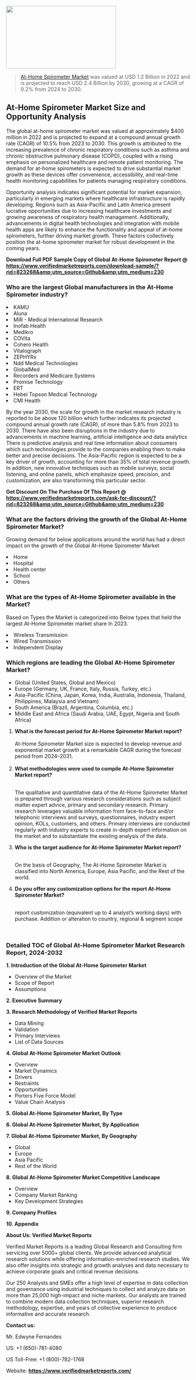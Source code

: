 <img src="https://ffe5etoiles.com/wp-content/uploads/2024/12/MST1-300x171.png" alt="" width="300" height="171" class="alignnone size-medium wp-image-20088" /><blockquote><p><p><a href="https://www.verifiedmarketreports.com/download-sample/?rid=823268&utm_source=Github&utm_medium=230" target="_blank">At-Home Spirometer Market</a> was valued at USD 1.2 Billion in 2022 and is projected to reach USD 2.4 Billion by 2030, growing at a CAGR of 9.2% from 2024 to 2030.</p></blockquote><p><h2>At-Home Spirometer Market Size and Opportunity Analysis</h2> <p>The global at-home spirometer market was valued at approximately $400 million in 2022 and is projected to expand at a compound annual growth rate (CAGR) of 10.5% from 2023 to 2030. This growth is attributed to the increasing prevalence of chronic respiratory conditions such as asthma and chronic obstructive pulmonary disease (COPD), coupled with a rising emphasis on personalized healthcare and remote patient monitoring. The demand for at-home spirometers is expected to drive substantial market growth as these devices offer convenience, accessibility, and real-time health monitoring capabilities for patients managing respiratory conditions.</p> <p>Opportunity analysis indicates significant potential for market expansion, particularly in emerging markets where healthcare infrastructure is rapidly developing. Regions such as Asia-Pacific and Latin America present lucrative opportunities due to increasing healthcare investments and growing awareness of respiratory health management. Additionally, advancements in digital health technologies and integration with mobile health apps are likely to enhance the functionality and appeal of at-home spirometers, further driving market growth. These factors collectively position the at-home spirometer market for robust development in the coming years.</p> </p><p class=""><strong>Download Full PDF Sample Copy of Global At-Home Spirometer Report @ <a href="https://www.verifiedmarketreports.com/download-sample/?rid=823268&amp;utm_source=Github&amp;utm_medium=230" target="_blank">https://www.verifiedmarketreports.com/download-sample/?rid=823268&amp;utm_source=Github&amp;utm_medium=230</a></strong></p><h3 id="" class="">Who are the largest Global manufacturers in the At-Home Spirometer industry?</h3><p><li>KAMU</li><li> Aluna</li><li> MIR - Medical International Research</li><li> Inofab Health</li><li> Medikro</li><li> COVita</li><li> Cohero Health</li><li> Vitalograph</li><li> ZEPHYRx</li><li> Ndd Medical Technologies</li><li> GlobalMed</li><li> Recorders and Medicare Systems</li><li> Promise Technology</li><li> ERT</li><li> Hebei Topson Medical Technology</li><li> CMI Health</li></p><div class=""><div class="" dir="" data-message-author-role="" data-message-id="" data-message-model-slug=""><div class=""><div class=""><div class=""><div class="" dir="" data-message-author-role="" data-message-id="" data-message-model-slug=""><div class=""><div class=""><p>By the year 2030, the scale for growth in the market research industry is reported to be above 120 billion which further indicates its projected compound annual growth rate (CAGR), of more than 5.8% from 2023 to 2030. There have also been disruptions in the industry due to advancements in machine learning, artificial intelligence and data analytics There is predictive analysis and real time information about consumers which such technologies provide to the companies enabling them to make better and precise decisions. The Asia-Pacific region is expected to be a key driver of growth, accounting for more than 35% of total revenue growth. In addition, new innovative techniques such as mobile surveys, social listening, and online panels, which emphasize speed, precision, and customization, are also transforming this particular sector.</p><p><strong>Get Discount On The Purchase Of This Report @&nbsp; <a href="https://www.verifiedmarketreports.com/ask-for-discount/?rid=823268&amp;utm_source=Github&amp;utm_medium=230" target="_blank">https://www.verifiedmarketreports.com/ask-for-discount/?rid=823268&amp;utm_source=Github&amp;utm_medium=230</a></strong></p></div></div></div></div></div></div></div></div><h3 id="" class="">What are the factors driving the growth of the Global At-Home Spirometer Market?</h3><p id="" class="">Growing demand for below applications around the world has had a direct impact on the growth of the Global At-Home Spirometer Market</p><p id="" class=""><li>Home</li><li> Hospital</li><li> Health center</li><li> School</li><li> Others</li></p><h3 id="" class="">What are the types of At-Home Spirometer available in the Market?</h3><p id="" class="">Based on Types the Market is categorized into Below types that held the largest At-Home Spirometer market share In 2023.</p><p id="" class=""><li>Wireless Transmission</li><li> Wired Transmission</li><li> Independent Display</li></p><h3 id="" class="">Which regions are leading the Global At-Home Spirometer Market?</h3><ul><li>Global (United States, Global and Mexico)</li><li>Europe (Germany, UK, France, Italy, Russia, Turkey, etc.)</li><li>Asia-Pacific (China, Japan, Korea, India, Australia, Indonesia, Thailand, Philippines, Malaysia and Vietnam)</li><li>South America (Brazil, Argentina, Columbia, etc.)</li><li>Middle East and Africa (Saudi Arabia, UAE, Egypt, Nigeria and South Africa)</li></ul><p><ol><li><strong>What is the forecast period for At-Home Spirometer Market report?<br /></strong><br /><span data-sheets-root="1" data-sheets-value="{&quot;1&quot;:2,&quot;2&quot;:&quot;XXXX size is expected to develop revenue and exponential market growth at a remarkable CAGR during the forecast period from 2024&ndash;2030.&quot;}" data-sheets-userformat="{&quot;2&quot;:12674,&quot;4&quot;:{&quot;1&quot;:2,&quot;2&quot;:16776960},&quot;10&quot;:2,&quot;11&quot;:0,&quot;15&quot;:&quot;Arial&quot;,&quot;16&quot;:12}">At-Home Spirometer Market size is expected to develop revenue and exponential market growth at a remarkable CAGR during the forecast period from 2024&ndash;2031.</span><br /><br /></li><li><strong>What methodologies were used to compile At-Home Spirometer Market report?<br /><br /></strong><p>The qualitative and quantitative data of the&nbsp;At-Home Spirometer Market is prepared through various research considerations such as subject matter expert advice, primary and secondary research. Primary research leverages valuable information from face-to-face and/or telephonic interviews and surveys, questionnaires, industry expert opinion, KOLs, customers, and others. Primary interviews are conducted regularly with industry experts to create in-depth expert information on the market and to substantiate the existing analysis of the data.&nbsp;</p></li><li><strong>Who is the target audience for At-Home Spirometer Market report?<br /><br /></strong><p>On the basis of Geography, The&nbsp;At-Home Spirometer Market is classified into North America, Europe, Asia Pacific, and the Rest of the world.</p></li><li><strong>Do you offer any customization options for the report At-Home Spirometer Market?<br /><br /></strong><p>report customization (equivalent up to 4 analyst&rsquo;s working days) with purchase. Addition or alteration to country, regional &amp; segment scope</p><p>&nbsp;</p></li></ol></p><h3 id="" class="">Detailed TOC of Global At-Home Spirometer Market Research Report, 2024-2032</h3><p id="" class=""><strong>1. Introduction of the Global At-Home Spirometer Market</strong></p><ul><li>Overview of the Market</li><li>Scope of Report</li><li>Assumptions</li></ul><p id="" class=""><strong>2. Executive Summary</strong></p><p id="" class=""><strong>3. Research Methodology of&nbsp;Verified Market Reports</strong></p><ul><li>Data Mining</li><li>Validation</li><li>Primary Interviews</li><li>List of Data Sources</li></ul><p id="" class=""><strong>4. Global At-Home Spirometer Market Outlook</strong></p><ul><li>Overview</li><li>Market Dynamics</li><li>Drivers</li><li>Restraints</li><li>Opportunities</li><li>Porters Five Force Model</li><li>Value Chain Analysis</li></ul><p id="" class=""><strong>5. Global At-Home Spirometer Market, By&nbsp;Type</strong></p><p id="" class=""><strong>6. Global At-Home Spirometer Market, By Application</strong></p><p id="" class=""><strong>7. Global At-Home Spirometer Market, By Geography</strong></p><ul><li>Global</li><li>Europe</li><li>Asia Pacific</li><li>Rest of the World</li></ul><p id="" class=""><strong>8. Global At-Home Spirometer Market Competitive Landscape</strong></p><ul><li>Overview</li><li>Company Market Ranking</li><li>Key Development Strategies</li></ul><p id="" class=""><strong>9. Company Profiles</strong></p><p id="" class=""><strong>10. Appendix</strong></p><p id="" class=""><strong>About Us: Verified Market Reports</strong></p><p id="" class="">Verified Market Reports is a leading Global Research and Consulting firm servicing over 5000+ global clients. We provide advanced analytical research solutions while offering information-enriched research studies. We also offer insights into strategic and growth analyses and data necessary to achieve corporate goals and critical revenue decisions.</p><p id="" class="">Our 250 Analysts and SMEs offer a high level of expertise in data collection and governance using industrial techniques to collect and analyze data on more than 25,000 high-impact and niche markets. Our analysts are trained to combine modern data collection techniques, superior research methodology, expertise, and years of collective experience to produce informative and accurate research.</p><p id="" class=""><strong>Contact us:</strong></p><p id="" class="">Mr. Edwyne Fernandes</p><p id="" class="">US: +1 (650)-781-4080</p><p id="" class="">US Toll-Free: +1 (800)-782-1768</p><p id="" class="">Website: <a target="" data-test-app-aware-link=""><strong>https://www.verifiedmarketreports.com/</strong></a></p>
